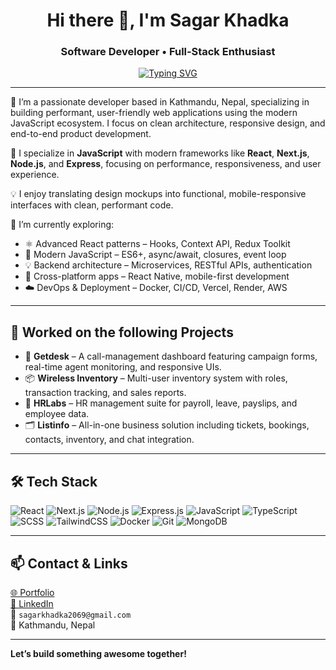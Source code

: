 <h1 align="center">Hi there 👋, I'm Sagar Khadka</h1>
<h3 align="center">Software Developer • Full‑Stack Enthusiast</h3>

<p align="center">
  <a href="https://sagarkhadka.info.np">
    <img
      src="https://readme-typing-svg.demolab.com/?lines=React%20%7C%20Next.js%20%7C%20Node.js%20%7C%20Express;Building%20Modern%20Web%20Apps;Performance%20%26%20Mobile‑First;Let%27s%20Build%20Together!&center=true&width=600&height=40"
      alt="Typing SVG"
    >
  </a>
</p>


---

🎯 I’m a passionate developer based in Kathmandu, Nepal, specializing in building performant, user-friendly web applications using the modern JavaScript ecosystem. I focus on clean architecture, responsive design, and end-to-end product development.

🌱 I specialize in **JavaScript** with modern frameworks like **React**, **Next.js**, **Node.js**, and **Express**, focusing on performance, responsiveness, and user experience.

💡 I enjoy translating design mockups into functional, mobile-responsive interfaces with clean, performant code.

🔭 I’m currently exploring:
- ⚛️ Advanced React patterns – Hooks, Context API, Redux Toolkit
- 📜 Modern JavaScript – ES6+, async/await, closures, event loop
- 💡 Backend architecture – Microservices, RESTful APIs, authentication
- 📲 Cross-platform apps – React Native, mobile-first development
- ☁️ DevOps & Deployment – Docker, CI/CD, Vercel, Render, AWS

---

## 💼 Worked on the following Projects

- 🚀 **Getdesk** – A call-management dashboard featuring campaign forms, real-time agent monitoring, and responsive UIs.
- 📦 **Wireless Inventory** – Multi-user inventory system with roles, transaction tracking, and sales reports.
- 👥 **HRLabs** – HR management suite for payroll, leave, payslips, and employee data.
- 🗂 **Listinfo** – All-in-one business solution including tickets, bookings, contacts, inventory, and chat integration.

---

## 🛠 Tech Stack

![React](https://img.shields.io/badge/-React-20232A?style=flat&logo=react)
![Next.js](https://img.shields.io/badge/-Next.js-000000?style=flat&logo=nextdotjs)
![Node.js](https://img.shields.io/badge/-Node.js-339933?style=flat&logo=nodedotjs&logoColor=white)
![Express.js](https://img.shields.io/badge/-Express.js-000000?style=flat&logo=express)
![JavaScript](https://img.shields.io/badge/-JavaScript-F7DF1E?style=flat&logo=javascript&logoColor=black)
![TypeScript](https://img.shields.io/badge/-TypeScript-3178C6?style=flat&logo=typescript)
![SCSS](https://img.shields.io/badge/-SCSS-CC6699?style=flat&logo=sass)
![TailwindCSS](https://img.shields.io/badge/-TailwindCSS-06B6D4?style=flat&logo=tailwindcss)
![Docker](https://img.shields.io/badge/-Docker-2496ED?style=flat&logo=docker&logoColor=white)
![Git](https://img.shields.io/badge/-Git-F05032?style=flat&logo=git)
![MongoDB](https://img.shields.io/badge/-MongoDB-4EA94B?style=flat&logo=mongodb)

---

## 📫 Contact & Links

[🌐 Portfolio](https://sagarkhadka.info.np)  
[🔗 LinkedIn](https://www.linkedin.com/in/sagar-khadkaa)  
📧 `sagarkhadka2069@gmail.com`  
📍 Kathmandu, Nepal  

---

**Let’s build something awesome together!**
